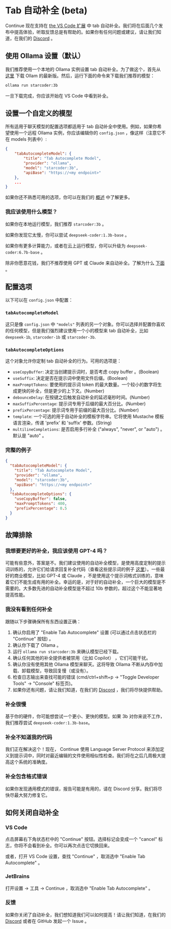# Tab 自动补全 (beta)

Continue 现在支持在 [the VS Code 扩展](https://marketplace.visualstudio.com/items?itemName=Continue.continue) 中 tab 自动补全。我们将在后面几个发布中提高体验，听取反馈总是有帮助的。如果你有任何问题或建议，请让我们知道，在我们的 [Discord](https://discord.gg/vapESyrFmJ) 。

## 使用 Ollama 设置（默认）

我们推荐使用一个本地的 Ollama 实例设置 tab 自动补全。为了做这个，首先从 [这里](https://ollama.ai) 下载 Ollam 的最新版。然后，运行下面的命令来下载我们推荐的模型：

```bash
ollama run starcoder:3b
```

一旦下载完成，你应该开始在 VS Code 中看到补全。

## 设置一个自定义的模型

所有适用于聊天模型的配置选项都适用于 tab 自动补全中使用。例如，如果你希望使用一个远程 Ollama 实例，你应该编辑你的 `config.json` ，像这样（注意它不在 models 列表中）:

```json title=~/.continue/config.json
{
    "tabAutocompleteModel": {
        "title": "Tab Autocomplete Model",
        "provider": "ollama",
        "model": "starcoder:3b",
        "apiBase": "https://<my endpoint>"
    },
    ...
}
```

如果你还不熟悉可用的选项，你可以在我们的 [概述](../model-setup/overview.md) 中了解更多。

### 我应该使用什么模型？

如果你在本地运行模型，我们推荐 `starcoder:3b` 。

如果你发现它太慢，你可以尝试 `deepseek-coder:1.3b-base` 。

如果你有更多计算能力，或者在云上运行模型，你可以升级为 `deepseek-coder:6.7b-base` 。

除非你愿意花钱，我们不推荐使用 GPT 或 Claude 来自动补全。了解为什么 [下面](#i-want-better-completions-should-i-use-gpt-4) 。

## 配置选项

以下可以在 `config.json` 中配置：

### `tabAutocompleteModel`

这只是像 `config.json` 中 `"models"` 列表的另一个对象。你可以选择并配置你喜欢的任何模型，但是我们强烈建议使用一个小的模型来 tab 自动补全，比如 `deepseek-1b`, `starcoder-1b` 或 `starcoder-3b`.

### `tabAutocompleteOptions`

这个对象允许你定制 tab 自动补全的行为。可用的选项是：

- `useCopyBuffer`: 决定当创建提示词时，是否考虑 copy buffer 。(Boolean)
- `useSuffix`: 决定是否在提示词中使用文件后缀。(Boolean)
- `maxPromptTokens`: 要使用的提示词 token 的最大数量。一个较小的数字将生成更快的补全，但是更少的上下文。(Number)
- `debounceDelay`: 在按键之后触发自动补全的延迟毫秒时间。(Number)
- `maxSuffixPercentage`: 提示词专用于后缀的最大百分比。(Number)
- `prefixPercentage`: 提示词专用于前缀的最大百分比。(Number)
- `template`: 一个可选的用于自动补全的模板字符串。它将使用 Mustache 模板语言渲染，传递 'prefix' 和 'suffix' 参数。(String)
- `multilineCompletions`: 是否启用多行补全 ("always", "never", or "auto") 。 默认是 "auto" 。

### 完整的例子

```json title=~/.continue/config.json
{
  "tabAutocompleteModel": {
    "title": "Tab Autocomplete Model",
    "provider": "ollama",
    "model": "starcoder:3b",
    "apiBase": "https://<my endpoint>"
  },
  "tabAutocompleteOptions": {
    "useCopyBuffer": false,
    "maxPromptTokens": 400,
    "prefixPercentage": 0.5
  }
}
```

## 故障排除

### 我想要更好的补全，我应该使用 GPT-4 吗？

可能有些意外，答案是不。我们建议使用的自动补全模型，是使用高度定制的提示词训练的，允许它们给请求回复补全代码（查看这些提示词的例子 [这里](https://github.com/continuedev/continue/blob/d2bc6359e8ebf647892ec953e418042dc7f8a685/core/autocomplete/templates.ts)）。一些最好的商业模型，比如 GPT-4 或 Claude ，不是使用这个提示词格式训练的，意味着它们不能生成有用的补全。幸运的是，对于好的自动补全，一个巨大的模型是不需要的。大多数先进的自动补全模型是不超过 10b 参数的，超过这个不能显著地提高性能。

### 我没有看到任何补全

跟随以下步骤确保所有东西设置正确：

1. 确认你启用了 "Enable Tab Autocomplete" 设置 (可以通过点击状态栏的 "Continue" 按钮) 。
2. 确认你下载了 Ollama 。
3. 运行 `ollama run starcoder:3b` 来确认模型已经下载。
4. 确认任何其他的补全提供者被禁用（比如 Copilot） ，它们可能干扰。
5. 确认你没有使用其他 Ollama 模型来聊天。这将导致 Ollama 不断从内存中加载、卸载模型，导致回复慢（或没有）。
6. 检查日志输出来查找可能的错误 (cmd/ctrl+shift+p -> "Toggle Developer Tools" -> "Console" 标签页)。
7. 如果你还有问题，请让我们知道，在我们的 [Discord](https://discord.gg/vapESyrFmJ) ，我们将尽快提供帮助。

### 补全很慢

基于你的硬件，你可能想尝试一个更小、更快的模型。如果 3b 对你来说不工作，我们推荐尝试 `deepseek-coder:1.3b-base`。

### 补全不知道我的代码

我们正在解决这个！现在， Continue 使用 Language Server Protocol 来添加定义到提示词中，同时对最近编辑的文件使用相似性检查。我们将在之后几周极大提高这个系统的准确度。

### 补全包含格式错误

如果你发现通用模式的错误，报告可能是有用的，请在 Discord 分享。我们将尽快尽最大努力修复它。

## 如何关闭自动补全

### VS Code

点击屏幕右下角状态栏中的 "Continue" 按钮。选择标记会变成一个 "cancel" 标志，你将不会看到补全。你可以再次点击它切换回来。

或者，打开 VS Code 设置，查找 "Continue" ，取消选中 "Enable Tab Autocomplete" 。

### JetBrains

打开设置 -> 工具 -> Continue ，取消选中 "Enable Tab Autocomplete" 。

### 反馈

如果你关闭了自动补全，我们想知道我们可以如何提高！请让我们知道，在我们的 [Discord](https://discord.gg/vapESyrFmJ) 或者在 GitHub 发起一个 Issue 。
